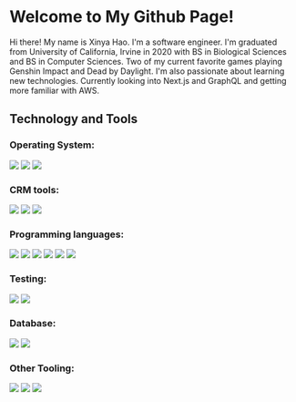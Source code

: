 # Welcome to My Github Page!

Hi there! My name is Xinya Hao. I'm a software engineer. I'm graduated from University of California, Irvine in 2020 with BS in Biological Sciences and BS in Computer Sciences. 
Two of my current favorite games playing Genshin Impact and Dead by Daylight. 
I'm also passionate about learning new technologies. Currently looking into Next.js and GraphQL and getting more familiar with AWS. 

## Technology and Tools
### Operating System:
![](https://img.shields.io/badge/-macOs-informational?style=flat-square&logo=apple&logoColor=white&color=E5E3C9&labelColor=black) ![](https://img.shields.io/badge/-Linux-informational?style=flat-square&logo=linux&logoColor=white&color=E5E3C9&labelColor=black) ![](https://img.shields.io/badge/-Windows-informational?style=flat-square&logo=windows&logoColor=white&color=E5E3C9&labelColor=black)

### CRM tools:
![](https://img.shields.io/badge/-Salesforce-informational?style=flat-square&logo=salesforce&logoColor=white&labelColor=179CD7&color=d1ebf7) ![](https://img.shields.io/badge/-CPQ-informational?style=flat-square&logo=salesforce&logoColor=white&labelColor=179CD7&color=d1ebf7) ![](https://img.shields.io/badge/-Conga-informational?style=flat-square&logo=salesforce&logoColor=white&labelColor=179CD7&color=d1ebf7)

### Programming languages:
![](https://img.shields.io/badge/-Java-informational?style=flat-square&logo=java&logoColor=white&labelColor=628aac&color=f89820) ![](https://img.shields.io/badge/-Apex-informational?style=flat-square&logo=salesforce&logoColor=white&labelColor=628aac&color=f89820) ![](https://img.shields.io/badge/-LWC-informational?style=flat-square&logo=salesforce&logoColor=white&labelColor=628aac&color=f89820) ![](https://img.shields.io/badge/-Python-informational?style=flat-square&logo=python&logoColor=white&labelColor=628aac&color=f89820)  ![](https://img.shields.io/badge/-JavaScript-informational?style=flat-square&logo=javascript&logoColor=white&labelColor=5382a1&color=f89820) ![](https://img.shields.io/badge/-React-informational?style=flat-square&logo=react&logoColor=white&labelColor=5382a1&color=f89820)  

### Testing:
![](https://img.shields.io/badge/-JUnit-informational?style=flat-square&logo=java&logoColor=black&labelColor=D9D7F1&color=FFFDDE) ![](https://img.shields.io/badge/-Jest-informational?style=flat-square&logo=jest&logoColor=black&labelColor=D9D7F1&color=FFFDDE)

### Database:
![](https://img.shields.io/badge/-MySQL-informational?style=flat-square&logo=MySQL&logoColor=blue&labelColor=white&color=B4CFB0) ![](https://img.shields.io/badge/-MongoDB-informational?style=flat-square&logo=mongodb&logoColor=green&labelColor=white&color=B4CFB0)

### Other Tooling:
![](https://img.shields.io/badge/-Github-informational?style=flat-square&logo=github&logoColor=black&labelColor=C8D9EB&color=F9ECEC)  ![](https://img.shields.io/badge/-AWS-informational?style=flat-square&logo=Amazon&logoColor=black&labelColor=C8D9EB&color=F9ECEC) ![](https://img.shields.io/badge/-Docker-informational?style=flat-square&logo=docker&logoColor=black&labelColor=C8D9EB&color=F9ECEC)
